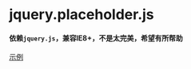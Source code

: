 # jquery.placeholder.js

#### 依赖`jquery.js`，兼容IE8+，不是太完美，希望有所帮助

[示例](https://no2015.github.io/jquery.placeholder.js/placeholder.html)